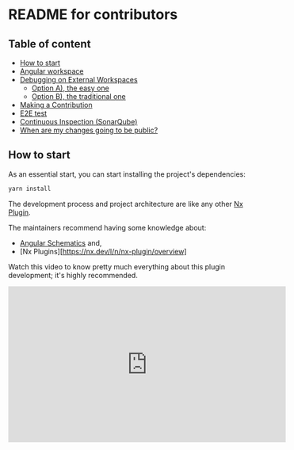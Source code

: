 # README for contributors <!-- omit in toc -->

## Table of content <!-- omit in toc -->

- [How to start](#how-to-start)
- [Angular workspace](#angular-workspace)
- [Debugging on External Workspaces](#debugging-on-external-workspaces)
    - [Option A), the easy one](#option-a-the-easy-one)
    - [Option B), the traditional one](#option-b-the-traditional-one)
- [Making a Contribution](#making-a-contribution)
- [E2E test](#e2e-test)
- [Continuous Inspection (SonarQube)](#continuous-inspection-sonarqube)
- [When are my changes going to be public?](#when-are-my-changes-going-to-be-public)

## How to start

As an essential start, you can start installing the project's dependencies:

```bash
yarn install
```

The development process and project architecture are like any other [Nx Plugin](https://nx.dev/l/a/core-concepts/nx-devkit).

The maintainers recommend having some knowledge about:

- [Angular Schematics](https://angular.io/guide/schematics) and,
- [Nx Plugins][https://nx.dev/l/n/nx-plugin/overview]

Watch this video to know pretty much everything about this plugin development; it's highly recommended.

<iframe
  width="560"
  height="315"
  src="https://www.youtube.com/embed/fC1-4fAZDP4?start=40&end=182"
  title="YouTube video player"
  frameborder="0"
  allow="accelerometer; autoplay; clipboard-write; encrypted-media; gyroscope; pict

## Angular workspace

To test the functionality on an Angular workspace, we need to perform some manual operations

1. Build the project

   ```bash
   nx build ngx-deploy-npm
   ```

2. Go to the compiled files

   ```bash
   cd dist/packages/ngx-deploy-npm
   ```

3. Create a local version of the package:

   | `yarn link` | `yalc`          |
   | :---------- | :-------------- |
   | `yarn link` | `npx yalc link` |

4. On your [Angular workspace](https://angular.io/cli/new) and:

   | `yarn link` (recomended)   | `yalc`                        |
   | :------------------------- | :---------------------------- |
   | `yarn link ngx-deploy-npm` | `npx yalc add ngx-deploy-npm` |

## Debugging on External Workspaces

There are two ways of debugging:

#### Option A), the easy one

> ⚡ **Pre Step:** follow the steps of [yarn link](###angular-workspace) as pre step
>
> ⚠️ Only works on VsCode!

1. Place `debugger` statement or a red-point where you want your deployer to stop.
2. Build your project `nx build ngx-deploy-npm`.

On VsCode, create a [_JavaScript Debug Terminal_](https://code.visualstudio.com/docs/nodejs/nodejs-debugging#_javascript-debug-terminal) and execute the command that you want to debug

#### Option B), the traditional one

> ⚡ **Pre Step:** follow the steps of [yarn link](###angular-workspace) as pre step

1. Use your favorite [Inspector Client](https://nodejs.org/de/docs/guides/debugging-getting-started/#inspector-clients) to debug

2. Now, run your command on debug mode using:

   ```bash
   node --inspect-brk ./node_modules/@nrwl/cli/bin/nx
   ```

3. Use your favorite Inspector Client to debug

   > This is the standard procedure to debug a NodeJs project. If you need more information, you can read the official Docs of NodeJs to learn more about it.
   >
   > [https://nodejs.org/de/docs/guides/debugging-getting-started/](https://nodejs.org/de/docs/guides/debugging-getting-started/)

## Making a Contribution

1. Verify the issues. Maybe your problem or request already has been addressed by another member of the community
2. Fork it
3. Create your branch
4. Create your commits using [our guidelines](https://www.conventionalcommits.org/en/v1.0.0/)
   - If you need help use `yarn commit`
   - We use the commit history to generate the changelog automagically, do your best describing the changes that you introduce 😄. Creating the commit right is essential.
   - We encourage the use of Unit Tests for the fixes and new features. Don't you know how to write Unit Tests? Don't let that stop your contribution; we are here to help 👋.
5. Make a PR against `master`
6. Wait for the review
7. Merge and Party 🎉

## E2E test

We at this project have E2E tests. They are handy to test production-like scenarios and to have confidence in your changes. This only works for Nx Workspaces, Angular Workspaces need to be tested manually.

## Continuous Inspection (SonarQube)

We have continuous inspection for each PR that is made; we use SonarQube for this. It will suggest some changes, detect code smells in your changes and, security recommendations. We encourage implementing the changes that Sonar offers.

If you are changing the Sonar configuration file is highly recommended to test the changes locally. We suggest using Docker to accomplish it. We made a small guide to guide you through.

[SonarQube Dockerized](https://gist.github.com/dianjuar/5e53475e90da4b721df9871f8b14336f)

## When are my changes going to be public?

The CI handles the publishment of a new version. We use GitHub actions as CI. 

When the maintainers integrate your PR to master, go to the [main branch actions](https://github.com/bikecoders/ngx-deploy-npm/actions/workflows/publishment.yml) and search for the one that belongs to you. The CI will run some tests,  if they pass, the next job that publishes your introduced changes will be **on hold** waiting for approval; once the maintainers approve the launching, your changes will be packed and posted to NPM.
